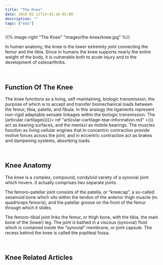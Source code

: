 ```yaml
---
title: "The Knee"
date: 2018-02-11T14:41:18-05:00
description: ""
tags: ["edu"]
---
```


{{% image-right "The Knee" "images/the-knee/knee.jpg" %}}

In human anatomy, the knee is the lower extremity joint connecting the femur and the tibia. 
Since in humans the knee supports nearly the entire weight of the body, it is vulnerable 
both to acute injury and to the development of osteoarthritis.

<br>

## Function Of The Knee
The knee functions as a living, self-maintaining, biologic transmission, the purpose of 
which is to accept and transfer biomechanical loads between the femur, tibia, patella, and 
fibula. In this analogy the ligaments represent non-rigid adaptable sensate linkages within 
the biologic transmission. The [articular cartilages]({{< ref "articular-cartilage-tear-information.md" >}}) act as bearing surfaces, and the menisci 
as mobile bearings. The muscles function as living cellular engines that in concentric 
contraction provide motive forces across the joint, and in eccentric contraction act as 
brakes and dampening systems, absorbing loads.

<br>

## Knee Anatomy
The knee is a complex, compound, condyloid variety of a synovial joint which hovers. It 
actually comprises two separate joints.

The femoro-patellar joint consists of the patella, or “kneecap”, a so-called sesamoid bone 
which sits within the tendon of the anterior thigh muscle (m. quadriceps femoris), and the 
patellar groove on the front of the femur through which it slides.

The femoro-tibial joint links the femur, or thigh bone, with the tibia, the main bone of the 
(lower) leg. The joint is bathed in a viscous (synovial) fluid which is contained inside the 
“synovial” membrane, or joint capsule. The recess behind the knee is called the popliteal 
fossa.

<br>

## Knee Related Articles
